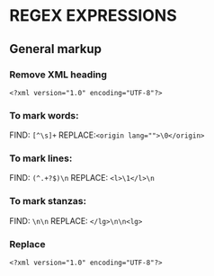 # REGEX EXPRESSIONS

## General markup

### Remove XML heading
`<?xml version="1.0" encoding="UTF-8"?>`

### To mark words:
FIND: `[^\s]+` REPLACE:`<origin lang="">\0</origin>`

### To mark lines: 
FIND: `(^.+?$)\n` REPLACE: `<l>\1</l>\n`

### To mark stanzas:
FIND: `\n\n` REPLACE: `</lg>\n\n<lg>`

### Replace 
`<?xml version="1.0" encoding="UTF-8"?>`
